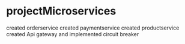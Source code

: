 # projectMicroservices
created orderservice
created paymentservice
created productservice
created Api gateway and implemented circuit breaker
